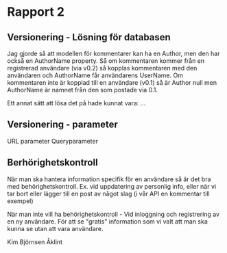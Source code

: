﻿# Rapport 2

## Versionering - Lösning för databasen

Jag gjorde så att modellen för kommentarer kan ha en Author, men den har också en AuthorName property. Så om kommentaren kommer från en registrerad användare (via v0.2) så kopplas kommentaren med den användaren och AuthorName får användarens UserName. Om kommentaren inte är kopplad till en användare (v0.1) så är Author null men AuthorName är namnet från den som postade via 0.1.

Ett annat sätt att lösa det på hade kunnat vara: ...


## Versionering - parameter

URL parameter
Queryparameter

## Berhörighetskontroll

När man ska hantera information specifik för en användare så är det bra med behörighetskontroll. Ex. vid uppdatering av personlig info, eller när vi tar bort eller lägger till en post av något slag (i vår API en kommentar till exempel)

När man inte vill ha behörighetskontroll - Vid inloggning och registrering av en ny användare. För att se "gratis" information som vi valt att man ska kunna se utan att vara användare.

Kim Björnsen Åklint